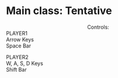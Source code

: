 <h1>
  Main class: Tentative
</h1>

<body>
<center>
  Controls:
<br />
</center>
  PLAYER1
  <br />
    Arrow Keys
  <br />
    Space Bar
  <p />  
  PLAYER2
  <br />
    W, A, S, D Keys
  <br />
    Shift Bar
</body>
